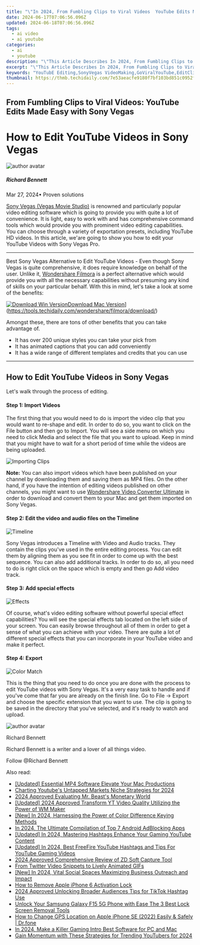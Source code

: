 ```yaml
---
title: "\"In 2024, From Fumbling Clips to Viral Videos  YouTube Edits Made Easy with Sony Vegas\""
date: 2024-06-17T07:06:56.096Z
updated: 2024-06-18T07:06:56.096Z
tags:
  - ai video
  - ai youtube
categories:
  - ai
  - youtube
description: "\"This Article Describes In 2024, From Fumbling Clips to Viral Videos: YouTube Edits Made Easy with Sony Vegas\""
excerpt: "\"This Article Describes In 2024, From Fumbling Clips to Viral Videos: YouTube Edits Made Easy with Sony Vegas\""
keywords: "YouTubE Editing,SonyVegas VideoMaking,GoViralYouTube,EditClipsToGoLive,ViralVideoEdit,EasySonyVegasTricks,YouTubeVideoTransform"
thumbnail: https://thmb.techidaily.com/7e53aeacfe9180f7bf103bd851c0952fea27590b967ba6821cf8991af471fa5a.jpg
---
```


## From Fumbling Clips to Viral Videos: YouTube Edits Made Easy with Sony Vegas

# How to Edit YouTube Videos in Sony Vegas

![author avatar](https://images.wondershare.com/filmora/article-images/richard-bennett.jpg)

##### Richard Bennett

 Mar 27, 2024• Proven solutions

[Sony Vegas (Vegas Movie Studio)](https://tools.techidaily.com/wondershare/filmora/download/) is renowned and particularly popular video editing software which is going to provide you with quite a lot of convenience. It is light, easy to work with and has comprehensive command tools which would provide you with prominent video editing capabilities. You can choose through a variety of exportation presets, including YouTube HD videos. In this article, we'are going to show you how to edit your YouTube Videos with Sony Vegas Pro.

---

Best Sony Vegas Alternative to Edit YouTube Videos - Even though Sony Vegas is quite comprehensive, it does require knowledge on behalf of the user. Unlike it, [Wondershare Filmora](https://tools.techidaily.com/wondershare/filmora/download/) is a perfect alternative which would provide you with all the necessary capabilities without presuming any kind of skills on your particular behalf. With this in mind, let's take a look at some of the benefits:

[![Download Win Version](https://images.wondershare.com/filmora/guide/download-btn-win.jpg)](https://tools.techidaily.com/wondershare/filmora/download/)[Download Mac Version](https://images.wondershare.com/filmora/guide/download-btn-mac.jpg)](https://tools.techidaily.com/wondershare/filmora/download/)

Amongst these, there are tons of other benefits that you can take advantage of.

* It has over 200 unique styles you can take your pick from
* It has animated captions that you can add conveniently
* It has a wide range of different templates and credits that you can use

---

## How to Edit YouTube Videos in Sony Vegas

Let's walk through the process of editing.

#### Step 1: Import Videos

The first thing that you would need to do is import the video clip that you would want to re-shape and edit. In order to do so, you want to click on the File button and then go to Import. You will see a side menu on which you need to click Media and select the file that you want to upload. Keep in mind that you might have to wait for a short period of time while the videos are being uploaded.

![Importing Clips](https://images.wondershare.com/filmora/article-images/beginner-tips-for-vegas-pro-1.jpg)

**Note:** You can also import videos which have been published on your channel by downloading them and saving them as MP4 files. On the other hand, if you have the intention of editing videos published on other channels, you might want to use [Wondershare Video Converter Ultimate](https://tools.techidaily.com/wondershare/videoconverter/download/) in order to download and convert them to your Mac and get them imported on Sony Vegas.

#### Step 2: Edit the video and audio files on the Timeline

![Timeline](https://images.wondershare.com/filmora/article-images/beginner-tips-for-vegas-pro-2.jpg)

Sony Vegas introduces a Timeline with Video and Audio tracks. They contain the clips you've used in the entire editing process. You can edit them by aligning them as you see fit in order to come up with the best sequence. You can also add additional tracks. In order to do so, all you need to do is right click on the space which is empty and then go Add video track.

#### Step 3: Add special effects

![Effects](https://images.wondershare.com/filmora/article-images/beginner-tips-for-vegas-pro-3.jpg)

Of course, what's video editing software without powerful special effect capabilities? You will see the special effects tab located on the left side of your screen. You can easily browse throughout all of them in order to get a sense of what you can achieve with your video. There are quite a lot of different special effects that you can incorporate in your YouTube video and make it perfect.

#### Step 4: Export

![Color Match](https://images.wondershare.com/filmora/article-images/beginner-tips-for-vegas-pro-5.jpg)

This is the thing that you need to do once you are done with the process to edit YouTube videos with Sony Vegas. It's a very easy task to handle and if you've come that far you are already on the finish line. Go to File -> Export and choose the specific extension that you want to use. The clip is going to be saved in the directory that you've selected, and it's ready to watch and upload.

![author avatar](https://images.wondershare.com/filmora/article-images/richard-bennett.jpg)

Richard Bennett

Richard Bennett is a writer and a lover of all things video.

Follow @Richard Bennett


<ins class="adsbygoogle"
     style="display:block"
     data-ad-format="autorelaxed"
     data-ad-client="ca-pub-7571918770474297"
     data-ad-slot="1223367746"></ins>



<ins class="adsbygoogle"
     style="display:block"
     data-ad-client="ca-pub-7571918770474297"
     data-ad-slot="8358498916"
     data-ad-format="auto"
     data-full-width-responsive="true"></ins>

<span class="atpl-alsoreadstyle">Also read:</span>
<div><ul>
<li><a href="https://youtube-webster.techidaily.com/ed-essential-mp4-software-elevate-your-mac-productions/"><u>[Updated] Essential MP4 Software  Elevate Your Mac Productions</u></a></li>
<li><a href="https://youtube-webster.techidaily.com/ing-youtubes-untapped-markets-niche-strategies-for-2024/"><u>Charting Youtube's Untapped Markets  Niche Strategies for 2024</u></a></li>
<li><a href="https://youtube-webster.techidaily.com/approved-evaluating-mr-beasts-monetary-world/"><u>2024 Approved  Evaluating Mr. Beast's Monetary World</u></a></li>
<li><a href="https://youtube-webster.techidaily.com/ed-2024-approved-transform-yt-video-quality-utilizing-the-power-of-wm-maker/"><u>[Updated] 2024 Approved  Transform YT Video Quality  Utilizing the Power of WM Maker</u></a></li>
<li><a href="https://youtube-webster.techidaily.com/n-2024-harnessing-the-power-of-color-difference-keying-methods/"><u>[New] In 2024, Harnessing the Power of Color Difference Keying Methods</u></a></li>
<li><a href="https://youtube-webster.techidaily.com/24-the-ultimate-compilation-of-top-7-android-adblocking-apps/"><u>In 2024, The Ultimate Compilation of Top 7 Android AdBlocking Apps</u></a></li>
<li><a href="https://youtube-webster.techidaily.com/ed-in-2024-mastering-hashtags-enhance-your-gaming-youtube-content/"><u>[Updated] In 2024, Mastering Hashtags  Enhance Your Gaming YouTube Content</u></a></li>
<li><a href="https://youtube-webster.techidaily.com/ed-in-2024-best-freefire-youtube-hashtags-and-tips-for-youtube-gaming-videos/"><u>[Updated] In 2024, Best FreeFire YouTube Hashtags and Tips For YouTube Gaming Videos</u></a></li>
<li><a href="https://screen-sharing-recording.techidaily.com/2024-approved-comprehensive-review-of-zd-soft-capture-tool/"><u>2024 Approved  Comprehensive Review of ZD Soft Capture Tool</u></a></li>
<li><a href="https://twitter-videos.techidaily.com/from-twitter-video-snippets-to-lively-animated-gifs/"><u>From Twitter Video Snippets to Lively Animated GIFs</u></a></li>
<li><a href="https://vp-tips.techidaily.com/new-in-2024-vital-social-spaces-maximizing-business-outreach-and-impact/"><u>[New] In 2024, Vital Social Spaces Maximizing Business Outreach and Impact</u></a></li>
<li><a href="https://activate-lock.techidaily.com/how-to-remove-apple-iphone-6-activation-lock-by-drfone-ios/"><u>How to Remove Apple iPhone 6 Activation Lock</u></a></li>
<li><a href="https://tiktok-videos.techidaily.com/2024-approved-unlocking-broader-audiences-tips-for-tiktok-hashtag-use/"><u>2024 Approved  Unlocking Broader Audiences  Tips for TikTok Hashtag Use</u></a></li>
<li><a href="https://android-unlock.techidaily.com/unlock-your-samsung-galaxy-f15-5g-phone-with-ease-the-3-best-lock-screen-removal-tools-by-drfone-android/"><u>Unlock Your Samsung Galaxy F15 5G Phone with Ease The 3 Best Lock Screen Removal Tools</u></a></li>
<li><a href="https://location-social.techidaily.com/how-to-change-gps-location-on-apple-iphone-se-2022-easily-and-safely-drfone-by-drfone-virtual-ios/"><u>How to Change GPS Location on Apple iPhone SE (2022) Easily & Safely | Dr.fone</u></a></li>
<li><a href="https://video-content-creator.techidaily.com/in-2024-make-a-killer-gaming-intro-best-software-for-pc-and-mac/"><u>In 2024, Make a Killer Gaming Intro Best Software for PC and Mac</u></a></li>
<li><a href="https://youtube-stream.techidaily.com/gain-momentum-with-these-strategies-for-trending-youtubers-for-2024/"><u>Gain Momentum with These Strategies for Trending YouTubers for 2024</u></a></li>
</ul></div>
